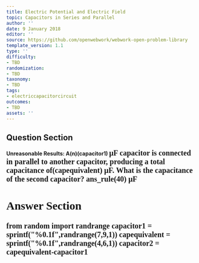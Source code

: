 ```yaml
---
title: Electric Potential and Electric Field
topic: Capacitors in Series and Parallel
author: ''
date: 9 January 2018
editor: ''
source: https://github.com/openwebwork/webwork-open-problem-library
template_version: 1.1
type: ''
difficulty:
- TBD
randomization:
- TBD
taxonomy:
- TBD
tags:
- electriccapacitorcircuit
outcomes:
- TBD
assets: ''
---
```


## Question Section 

<b>
<b>Unreasonable Results:<b> A(n)(capacitor1) <span style="font-family: 'Times'; font-size: 20px";>&mu;F<span> capacitor is connected in parallel to another capacitor, producing a total capacitance of(capequivalent) <span style="font-family: 'Times'; font-size: 20px";>&mu;F<span>.
What is the capacitance of the second capacitor?
ans_rule(40) <span style="font-family: 'Times'; font-size: 20px";>&mu;F<span>



## Answer Section

from random import randrange
capacitor1 = sprintf("%0.1f",randrange(7,9,1))
capequivalent = sprintf("%0.1f",randrange(4,6,1))
capacitor2 = capequivalent-capacitor1